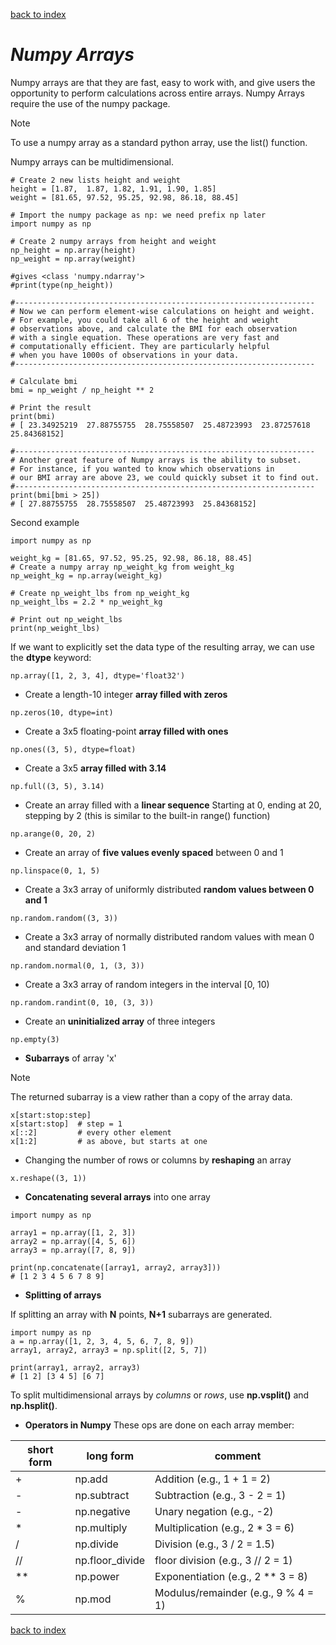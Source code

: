 [back to index](README.md)

# *Numpy Arrays*
Numpy arrays are that they are fast, easy to work with, and give users the opportunity to perform calculations
across entire arrays. Numpy Arrays require the use of the numpy package.
> [!NOTE]
> To use a numpy array as a standard python array, use the list() function.

Numpy arrays can be multidimensional.

```
# Create 2 new lists height and weight
height = [1.87,  1.87, 1.82, 1.91, 1.90, 1.85]
weight = [81.65, 97.52, 95.25, 92.98, 86.18, 88.45]
          
# Import the numpy package as np: we need prefix np later
import numpy as np
          
# Create 2 numpy arrays from height and weight
np_height = np.array(height)
np_weight = np.array(weight)
          
#gives <class 'numpy.ndarray'>
#print(type(np_height))
          
#-------------------------------------------------------------------
# Now we can perform element-wise calculations on height and weight.
# For example, you could take all 6 of the height and weight
# observations above, and calculate the BMI for each observation
# with a single equation. These operations are very fast and
# computationally efficient. They are particularly helpful
# when you have 1000s of observations in your data.
#-------------------------------------------------------------------
          
# Calculate bmi
bmi = np_weight / np_height ** 2
          
# Print the result
print(bmi)
# [ 23.34925219  27.88755755  28.75558507  25.48723993  23.87257618 25.84368152]

#-------------------------------------------------------------------
# Another great feature of Numpy arrays is the ability to subset.
# For instance, if you wanted to know which observations in
# our BMI array are above 23, we could quickly subset it to find out.
#-------------------------------------------------------------------
print(bmi[bmi > 25])
# [ 27.88755755  28.75558507  25.48723993  25.84368152]
```

Second example
```
import numpy as np

weight_kg = [81.65, 97.52, 95.25, 92.98, 86.18, 88.45]
# Create a numpy array np_weight_kg from weight_kg
np_weight_kg = np.array(weight_kg)

# Create np_weight_lbs from np_weight_kg
np_weight_lbs = 2.2 * np_weight_kg

# Print out np_weight_lbs
print(np_weight_lbs)
```

If we want to explicitly set the data type of the resulting array, we can use the **dtype** keyword:
```
np.array([1, 2, 3, 4], dtype='float32')
```

* Create a length-10 integer **array filled with zeros**
```
np.zeros(10, dtype=int)
```
* Create a 3x5 floating-point **array filled with ones**
```
np.ones((3, 5), dtype=float)
```
* Create a 3x5 **array filled with 3.14**
```
np.full((3, 5), 3.14)
```
* Create an array filled with a **linear sequence** Starting at 0, ending at 20, stepping by 2
(this is similar to the built-in range() function)
```
np.arange(0, 20, 2)
```
* Create an array of **five values evenly spaced** between 0 and 1
```
np.linspace(0, 1, 5)
```
* Create a 3x3 array of uniformly distributed **random values between 0 and 1**
```
np.random.random((3, 3))
```
* Create a 3x3 array of normally distributed random values with mean 0 and standard deviation 1
```
np.random.normal(0, 1, (3, 3))
```
* Create a 3x3 array of random integers in the interval [0, 10)
```
np.random.randint(0, 10, (3, 3))
```
* Create an **uninitialized array** of three integers
```
np.empty(3)
```
* **Subarrays** of array 'x'
> [!NOTE]
> The returned subarray is a view rather than a copy of the array data. 
```
x[start:stop:step]
x[start:stop]  # step = 1
x[::2]         # every other element
x[1:2]         # as above, but starts at one
```
* Changing the number of rows or columns by **reshaping** an array
```
x.reshape((3, 1))
```
* **Concatenating several arrays** into one array
```
import numpy as np

array1 = np.array([1, 2, 3])
array2 = np.array([4, 5, 6])
array3 = np.array([7, 8, 9])

print(np.concatenate([array1, array2, array3]))
# [1 2 3 4 5 6 7 8 9]
```
* **Splitting of arrays**

If splitting an array with **N** points, **N+1** subarrays are generated.
```
import numpy as np
a = np.array([1, 2, 3, 4, 5, 6, 7, 8, 9])
array1, array2, array3 = np.split([2, 5, 7])

print(array1, array2, array3)
# [1 2] [3 4 5] [6 7]
```

To split multidimensional arrays by *columns* or *rows*, use **np.vsplit()** and **np.hsplit()**.

* **Operators in Numpy**
These ops are done on each array member:

| short form | long form | comment |
| -----------| --------- | ------- |
| \+ 	   | np.add 	| Addition (e.g., 1 \+ 1 = 2) |
| \- 	   | np.subtract 	| Subtraction (e.g., 3 \- 2 = 1) |
| \- 	   | np.negative 	| Unary negation (e.g., \-2) |
| \* 	   | np.multiply 	| Multiplication (e.g., 2 \* 3 = 6) |
| \/ 	   | np.divide 	| Division (e.g., 3 \/ 2 = 1.5) |
| \/\/ 	   | np.floor_divide| floor division (e.g., 3 \/\/ 2 = 1) |
| \*\* 	   | np.power 	| Exponentiation (e.g., 2 \*\* 3 = 8) |
| \% 	   | np.mod 	| Modulus/remainder (e.g., 9 \% 4 = 1) |



[back to index](README.md)
